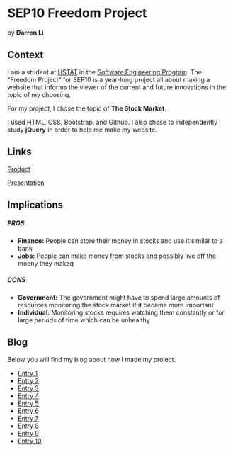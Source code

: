 # SEP10 Freedom Project
by **Darren Li**

## Context
I am a student at [HSTAT](https://www.hstat.org/) in the [Software Engineering Program](https://hstatsep.github.io/). The "Freedom Project" for SEP10 is a year-long project all about making a website that informs the viewer of the current and future innovations in the topic of my choosing.

For my project, I chose the topic of **The Stock Market**.

I used HTML, CSS, Bootstrap, and Github. I also chose to independently study **jQuery** in order to help me make my website.

## Links

[Product](https://darrenl5941.github.io/sep10-freedom-project/)

[Presentation](https://docs.google.com/presentation/d/1lQNLPqX2HkdMrqyRVFPaAZSH2g8b6OumuwVQyeuIOt4/edit?slide=id.p#slide=id.p)

## Implications
##### PROS
* **Finance:** People can store their money in stocks and use it similar to a bank
* **Jobs:** People can make money from stocks and possibly live off the moeny they makeq
##### CONS
* **Government:** The government might have to spend large amounts of resources monitoring the stock market if it became more important
* **Individual:** Monitoring stocks requires watching them constantly or for large periods of time which can be unhealthy


## Blog
Below you will find my blog about how I made my project.

* [Entry 1](blog/entry01.md)
* [Entry 2](blog/entry02.md)
* [Entry 3](blog/entry03.md)
* [Entry 4](blog/entry04.md)
* [Entry 5](blog/entry05.md)
* [Entry 6](blog/entry06.md)
* [Entry 7](blog/entry07.md)
* [Entry 8](blog/entry08.md)
* [Entry 9](blog/entry09.md)
* [Entry 10](blog/entry10.md)
